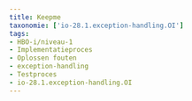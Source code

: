 ```yaml
---
title: Keepme
taxonomie: ['io-28.1.exception-handling.OI']
tags:
- HBO-i/niveau-1
- Implementatieproces
- Oplossen fouten
- exception-handling
- Testproces
- io-28.1.exception-handling.OI
---
```

